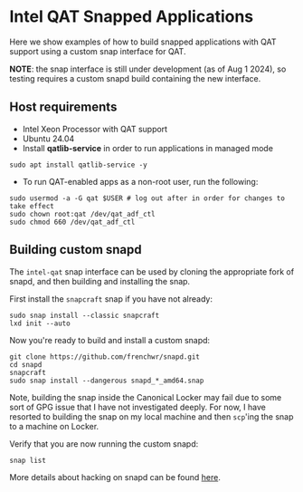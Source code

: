 # Intel QAT Snapped Applications

Here we show examples of how to build snapped applications
with QAT support using a custom snap interface for QAT.

**NOTE**: the snap interface is still under development (as of Aug 1 2024),
so testing requires a custom snapd build containing the new interface.

## Host requirements

* Intel Xeon Processor with QAT support
* Ubuntu 24.04
* Install **qatlib-service** in order to run applications in managed mode

```
sudo apt install qatlib-service -y
```

* To run QAT-enabled apps as a non-root user, run the following:

```
sudo usermod -a -G qat $USER # log out after in order for changes to take effect
sudo chown root:qat /dev/qat_adf_ctl
sudo chmod 660 /dev/qat_adf_ctl
```

## Building custom snapd

The `intel-qat` snap interface can be used by cloning the appropriate fork
of snapd, and then building and installing the snap.

First install the `snapcraft` snap if you have not already:

```
sudo snap install --classic snapcraft
lxd init --auto
```

Now you're ready to build and install a custom snapd:

```
git clone https://github.com/frenchwr/snapd.git
cd snapd
snapcraft
sudo snap install --dangerous snapd_*_amd64.snap
```

Note, building the snap inside the Canonical Locker may fail
due to some sort of GPG issue that I have not investigated deeply.
For now, I have resorted to building the snap on my local machine
and then `scp`'ing the snap to a machine on Locker.

Verify that you are now running the custom snapd:

```
snap list
```

More details about hacking on snapd can be found
[here](https://github.com/canonical/snapd/blob/master/HACKING.md).
